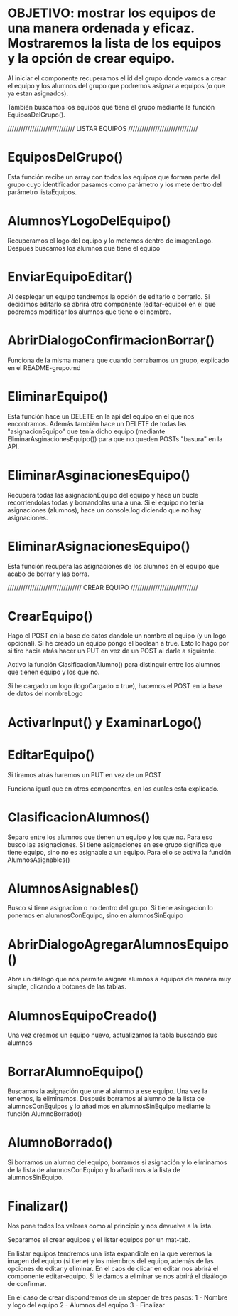# OBJETIVO: mostrar los equipos de una manera ordenada y eficaz. Mostraremos la lista de los equipos y la opción de crear equipo.


<!-- equipo.component.ts -->

Al iniciar el componente recuperamos el id del grupo donde vamos a crear el equipo y los alumnos del grupo que podremos asignar a equipos (o que ya estan asignados). 

También buscamos los equipos que tiene el grupo mediante la función EquiposDelGrupo().


////////////////////////////// LISTAR EQUIPOS ///////////////////////////////

# EquiposDelGrupo()

Esta función recibe un array con todos los equipos que forman parte del grupo cuyo identificador pasamos como parámetro y los mete dentro del parámetro listaEquipos.


# AlumnosYLogoDelEquipo()

Recuperamos el logo del equipo y lo metemos dentro de imagenLogo. Después buscamos los alumnos que tiene el equipo

# EnviarEquipoEditar()

Al desplegar un equipo tendremos la opción de editarlo o borrarlo. Si decidimos editarlo se abrirá otro componente (editar-equipo) en el que podremos modificar los alumnos que tiene o el nombre.


# AbrirDialogoConfirmacionBorrar()

Funciona de la misma manera que cuando borrabamos un grupo, explicado en el README-grupo.md

# EliminarEquipo()

Esta función hace un DELETE en la api del equipo en el que nos encontramos. Además también hace un DELETE de todas las "asignacionEquipo" que tenía dicho equipo (mediante EliminarAsginacionesEquipo()) para que no queden POSTs "basura" en la API.

# EliminarAsginacionesEquipo()

Recupera todas las asignacionEquipo del equipo y hace un bucle recorriendolas todas y borrandolas una a una. Si el equipo no tenia asignaciones (alumnos), hace un console.log diciendo que no hay asignaciones.

# EliminarAsignacionesEquipo()

Esta función recupera las asignaciones de los alumnos en el equipo que acabo de borrar y las borra.


///////////////////////////////// CREAR EQUIPO //////////////////////////////

# CrearEquipo()

Hago el POST en la base de datos dandole un nombre al equipo (y un logo opcional). Si he creado un equipo pongo el boolean a true. Esto lo hago por si tiro hacia atrás hacer un PUT en vez de un POST al darle a siguiente.

Activo la función ClasificacionAlumno() para distinguir entre los alumnos que tienen equipo y los que no.

Si he cargado un logo (logoCargado = true), hacemos el POST en la base de datos del nombreLogo

# ActivarInput() y ExaminarLogo()

# EditarEquipo()

Si tiramos atrás haremos un PUT en vez de un POST

Funciona igual que en otros componentes, en los cuales esta explicado.

# ClasificacionAlumnos()

Separo entre los alumnos que tienen un equipo y los que no. Para eso busco las asignaciones. Si tiene asignaciones en ese grupo significa que tiene equipo, sino no es asignable a un equipo. Para ello se activa la función AlumnosAsignables()

# AlumnosAsignables()

Busco si tiene asignacion o no dentro del grupo. Si tiene asingacion lo ponemos en alumnosConEquipo, sino en alumnosSinEquipo

# AbrirDialogoAgregarAlumnosEquipo()

Abre un diálogo que nos permite asignar alumnos a equipos de manera muy simple, clicando a botones de las tablas.

# AlumnosEquipoCreado()

Una vez creamos un equipo nuevo, actualizamos la tabla buscando sus alumnos


# BorrarAlumnoEquipo()

Buscamos la asignación que une al alumno a ese equipo. Una vez la tenemos, la eliminamos. Después borramos al alumno de la lista de alumnosConEquipos y lo añadimos en alumnosSinEquipo mediante la función AlumnoBorrado()

# AlumnoBorrado()

Si borramos un alumno del equipo, borramos si asignación y lo eliminamos de la lista de alumnosConEquipo y lo añadimos a la lista de alumnosSinEquipo.


# Finalizar()

Nos pone todos los valores como al principio y nos devuelve a la lista.

<!-- equipo.component.html -->

Separamos el crear equipos y el listar equipos por un mat-tab. 

En listar equipos tendremos una lista expandible en la que veremos la imagen del equipo (si tiene) y los miembros del equipo, además de las opciones de editar y eliminar. En el caos de clicar en editar nos abrirá el componente editar-equipo. Si le damos a eliminar se nos abrirá el diaálogo de confirmar.

En el caso de crear dispondremos de un stepper de tres pasos:
  1 - Nombre y logo del equipo
  2 - Alumnos del equipo
  3 - Finalizar


